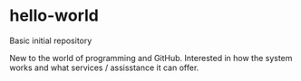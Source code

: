 # hello-world
Basic initial repository

New to the world of programming and GitHub.
Interested in how the system works and what services / assisstance it can offer.

